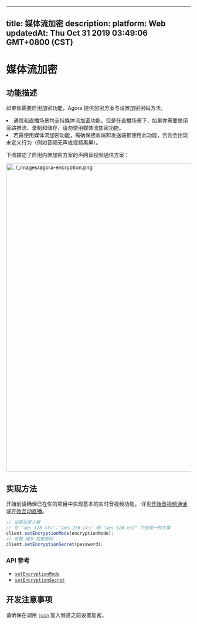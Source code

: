 
---
title: 媒体流加密
description: 
platform: Web
updatedAt: Thu Oct 31 2019 03:49:06 GMT+0800 (CST)
---
# 媒体流加密
## 功能描述

如果你需要启用加密功能，Agora 提供加密方案与设置加密密码方法。

<div class="alert note"><li>通信和直播场景均支持媒体流加密功能。但是在直播场景下，如果你需要使用旁路推流、录制和储存，请勿使用媒体流加密功能。<br><li>若需使用媒体流加密功能，需确保接收端和发送端都使用此功能，否则会出现未定义行为（例如音频无声或视频黑屏）。</br></div>

下图描述了启用内置加密方案的声网音视频通信方案：

<img alt="../_images/agora-encryption.png" src="https://web-cdn.agora.io/docs-files/cn/agora-encryption.png" style="width: 840px;"/>


## 实现方法

开始前请确保已在你的项目中实现基本的实时音视频功能。 详见[开始音视频通话](../../cn/Voice/start_call_web.md)或[开始互动直播](../../cn/Voice/start_live_web.md)。

```javascript
// 设置加密方案
// 在 "aes-128-xts"，"aes-256-xts" 和 "aes-128-ecb" 中选择一种方案
client.setEncryptionMode(encryptionMode);
// 设置 AES 加密密码
client.setEncryptionSecret(password);
```

### API 参考

- [`setEncryptionMode`](https://docs.agora.io/cn/Voice/API%20Reference/web/interfaces/agorartc.client.html#setencryptionmode)
- [`setEncryptionSecret`](https://docs.agora.io/cn/Voice/API%20Reference/web/interfaces/agorartc.client.html#setencryptionsecret)

## 开发注意事项

请确保在调用 [`join`](https://docs.agora.io/cn/Voice/API%20Reference/web/interfaces/agorartc.client.html#join) 加入频道之前设置加密。



